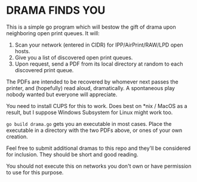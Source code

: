 # DRAMA FINDS YOU
This is a simple go program which will bestow the gift of drama upon neighboring open print queues. It will:

1. Scan your network (entered in CIDR) for IPP/AirPrint/RAW/LPD open hosts.
2. Give you a list of discovered open print queues.
3. Upon request, send a PDF from its local directory at random to each discovered print queue.

The PDFs are intended to be recovered by whomever next passes the printer, and (hopefully) read aloud, dramatically. A spontaneous play nobody wanted but everyone will appreciate.

You need to install CUPS for this to work. Does best on *nix / MacOS as a result, but I suppose Windows Subsystem for Linux might work too.

`go build drama.go` gets you an executable in most cases. Place the executable in a directory with the two PDFs above, or ones of your own creation.

Feel free to submit additional dramas to this repo and they'll be considered for inclusion. They should be short and good reading.

You should not execute this on networks you don't own or have permission to use for this purpose.
